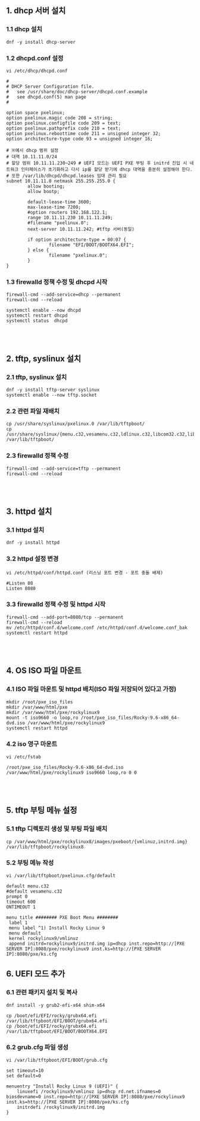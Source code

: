 ## 1. dhcp 서버 설치
### 1.1 dhcp 설치
```
dnf -y install dhcp-server
```
### 1.2 dhcpd.conf 설정
```
vi /etc/dhcp/dhcpd.conf

#
# DHCP Server Configuration file.
#   see /usr/share/doc/dhcp-server/dhcpd.conf.example
#   see dhcpd.conf(5) man page
#

option space pxelinux;
option pxelinux.magic code 208 = string;
option pxelinux.configfile code 209 = text;
option pxelinux.pathprefix code 210 = text;
option pxelinux.reboottime code 211 = unsigned integer 32;
option architecture-type code 93 = unsigned integer 16;

# ※예시 dhcp 범위 설정
# 대역 10.11.11.0/24
# 할당 범위 10.11.11.230~249 # UEFI 모드는 UEFI PXE 부팅 후 initrd 진입 시 네트워크 인터페이스가 초기화하고 다시 ip를 할당 받기에 dhcp 대역을 충분히 설정해야 한다.
# 또한 /var/lib/dhcpd/dhcpd.leases 임대 관리 필요
subnet 10.11.11.0 netmask 255.255.255.0 {
        allow booting;
        allow bootp;

        default-lease-time 3600;
        max-lease-time 7200;
        #option routers 192.168.122.1;
        range 10.11.11.230 10.11.11.249;
        #filename "pxelinux.0";
        next-server 10.11.11.242; #tftp 서버(동일)

        if option architecture-type = 00:07 {
                filename "EFI/BOOT/BOOTX64.EFI";
        } else {
                filename "pxelinux.0";
        }
}
```
### 1.3 firewalld 정책 수정 및 dhcpd 시작
```
firewall-cmd --add-service=dhcp --permanent
firewall-cmd --reload

systemctl enable --now dhcpd
systemctl restart dhcpd
systemctl status  dhcpd
```
<br><br>

## 2. tftp, syslinux 설치
### 2.1 tftp, syslinux 설치
```
dnf -y install tftp-server syslinux
systemctl enable --now tftp.socket
```

### 2.2 관련 파일 재배치
```
cp /usr/share/syslinux/pxelinux.0 /var/lib/tftpboot/
cp /usr/share/syslinux/{menu.c32,vesamenu.c32,ldlinux.c32,libcom32.c32,libutil.c32} /var/lib/tftpboot/
```

### 2.3 firewalld 정책 수정
```
firewall-cmd --add-service=tftp --permanent
firewall-cmd --reload
```
<br><br>
## 3. httpd 설치
### 3.1 httpd 설치
```
dnf -y install httpd
```

### 3.2 httpd 설정 변경
```
vi /etc/httpd/conf/httpd.conf (리스닝 포트 변경 - 포트 충돌 배제)

#Listen 80
Listen 8080
```

### 3.3 firewalld 정책 수정 및 httpd 시작
```
firewall-cmd --add-port=8080/tcp --permanent
firewall-cmd --reload
mv /etc/httpd/conf.d/welcome.conf /etc/httpd/conf.d/welcome.conf_bak
systemctl restart httpd
```
<br><br>

## 4. OS ISO 파일 마운트
### 4.1 ISO 파일 마운트 및 httpd 배치(ISO 파일 저장되어 있다고 가정)
```
mkdir /root/pxe_iso_files
mkdir /var/www/html/pxe
mkdir /var/www/html/pxe/rockylinux9
mount -t iso9660 -o loop,ro /root/pxe_iso_files/Rocky-9.6-x86_64-dvd.iso /var/www/html/pxe/rockylinux9
systemctl restart httpd
```
### 4.2 iso 영구 마운트
```
vi /etc/fstab

/root/pxe_iso_files/Rocky-9.6-x86_64-dvd.iso /var/www/html/pxe/rockylinux9 iso9660 loop,ro 0 0
```
<br><br>
## 5. tftp 부팅 메뉴 설정
### 5.1 tftp 디렉토리 생성 및 부팅 파일 배치
```
cp /var/www/html/pxe/rockylinux8/images/pxeboot/{vmlinuz,initrd.img} /var/lib/tftpboot/rockylinux8
```
### 5.2 부팅 메뉴 작성
```
vi /var/lib/tftpboot/pxelinux.cfg/default

default menu.c32
#default vesamenu.c32
prompt 0
timeout 600
ONTIMEOUT 1

menu title ######## PXE Boot Menu ########
 label 1
 menu label ^1) Install Rocky Linux 9
 menu default
 kernel rockylinux9/vmlinuz
 append initrd=rockylinux9/initrd.img ip=dhcp inst.repo=http://[PXE SERVER IP]:8080/pxe/rockylinux9 inst.ks=http://[PXE SERVER IP]:8080/pxe/ks.cfg
```

## 6. UEFI 모드 추가
### 6.1 관련 패키지 설치 및 복사
```
dnf install -y grub2-efi-x64 shim-x64

cp /boot/efi/EFI/rocky/grubx64.efi /var/lib/tftpboot/EFI/BOOT/grubx64.efi
cp /boot/efi/EFI/rocky/grubx64.efi /var/lib/tftpboot/EFI/BOOT/BOOTX64.EFI
```
### 6.2 grub.cfg 파일 생성
```
vi /var/lib/tftpboot/EFI/BOOT/grub.cfg

set timeout=10
set default=0

menuentry "Install Rocky Linux 9 (UEFI)" {
    linuxefi /rockylinux9/vmlinuz ip=dhcp rd.net.ifnames=0 biosdevname=0 inst.repo=http://[PXE SERVER IP]:8080/pxe/rockylinux9 inst.ks=http://[PXE SERVER IP]:8080/pxe/ks.cfg
    initrdefi /rockylinux9/initrd.img
}
```

